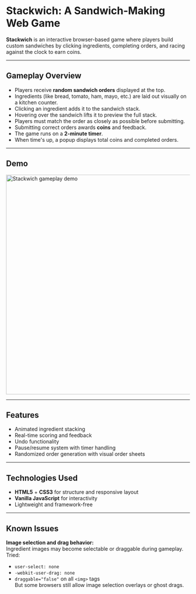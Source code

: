 # Stackwich: A Sandwich-Making Web Game

**Stackwich** is an interactive browser-based game where players build custom sandwiches by clicking ingredients, completing orders, and racing against the clock to earn coins.

---

## Gameplay Overview

- Players receive **random sandwich orders** displayed at the top.
- Ingredients (like bread, tomato, ham, mayo, etc.) are laid out visually on a kitchen counter.
- Clicking an ingredient adds it to the sandwich stack.
- Hovering over the sandwich lifts it to preview the full stack.
- Players must match the order as closely as possible before submitting.
- Submitting correct orders awards **coins** and feedback.
- The game runs on a **2-minute timer**.
- When time's up, a popup displays total coins and completed orders.

---

## Demo

<img src="demo/demo_gif.gif" alt="Stackwich gameplay demo" width="600"/>


---

## Features

- Animated ingredient stacking
- Real-time scoring and feedback
- Undo functionality
- Pause/resume system with timer handling
- Randomized order generation with visual order sheets

---

## Technologies Used

- **HTML5** + **CSS3** for structure and responsive layout
- **Vanilla JavaScript** for interactivity
- Lightweight and framework-free

---

## Known Issues

**Image selection and drag behavior:**  
  Ingredient images may become selectable or draggable during gameplay.  
  Tried:
  - `user-select: none`
  - `-webkit-user-drag: none`
  - `draggable="false"` on all `<img>` tags  
  But some browsers still allow image selection overlays or ghost drags.
